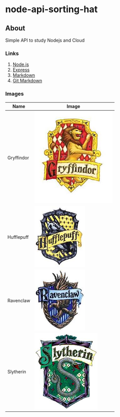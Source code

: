 # node-api-sorting-hat

## About

Simple API to study Nodejs and Cloud

### Links

1. [Node.js](https://nodejs.org/en/)
2. [Express](http://expressjs.com/)
3. [Markdown](https://www.markdownguide.org/)
4. [Git Markdown](https://guides.github.com/features/mastering-markdown/)

### Images

|Name|Image|
|----|-----|
| Gryffindor | ![Gryffindor_Crest](./images/Gryffindor_Crest.jpg)|
| Hufflepuff | ![Hufflepuff_Crest](./images/Hufflepuff_Crest.jpg)|
| Ravenclaw | ![Ravenclaw_Crest](./images/Ravenclaw_Crest.jpg)|
| Slytherin | ![Slytherin_Crest](./images/Slytherin_Crest.jpg)|